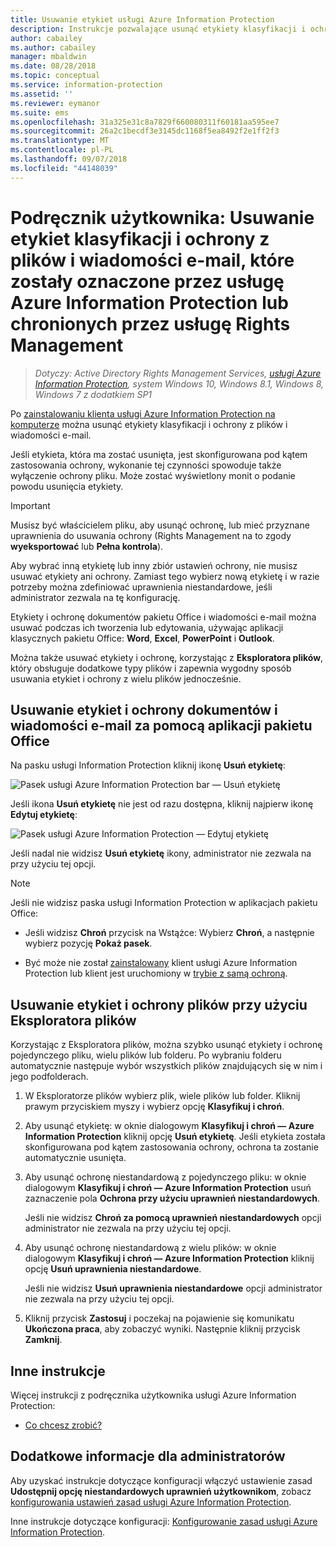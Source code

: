 ```yaml
---
title: Usuwanie etykiet usługi Azure Information Protection
description: Instrukcje pozwalające usunąć etykiety klasyfikacji i ochrony z plików, które zostały oznaczone przez usługę Azure Information Protection lub objęte ochroną przez usługę Rights Management.
author: cabailey
ms.author: cabailey
manager: mbaldwin
ms.date: 08/28/2018
ms.topic: conceptual
ms.service: information-protection
ms.assetid: ''
ms.reviewer: eymanor
ms.suite: ems
ms.openlocfilehash: 31a325e31c8a7829f660080311f60181aa595ee7
ms.sourcegitcommit: 26a2c1becdf3e3145dc1168f5ea8492f2e1ff2f3
ms.translationtype: MT
ms.contentlocale: pl-PL
ms.lasthandoff: 09/07/2018
ms.locfileid: "44148039"
---
```

# <a name="user-guide-remove-labels-and-protection-from-files-and-emails-that-have-been-labeled-by-azure-information-protection-or-protected-by-rights-management"></a>Podręcznik użytkownika: Usuwanie etykiet klasyfikacji i ochrony z plików i wiadomości e-mail, które zostały oznaczone przez usługę Azure Information Protection lub chronionych przez usługę Rights Management

>*Dotyczy: Active Directory Rights Management Services, [usługi Azure Information Protection](https://azure.microsoft.com/pricing/details/information-protection), system Windows 10, Windows 8.1, Windows 8, Windows 7 z dodatkiem SP1*

Po [zainstalowaniu klienta usługi Azure Information Protection na komputerze](install-client-app.md) można usunąć etykiety klasyfikacji i ochrony z plików i wiadomości e-mail.

Jeśli etykieta, która ma zostać usunięta, jest skonfigurowana pod kątem zastosowania ochrony, wykonanie tej czynności spowoduje także wyłączenie ochrony pliku. Może zostać wyświetlony monit o podanie powodu usunięcia etykiety.

> [!IMPORTANT]
> Musisz być właścicielem pliku, aby usunąć ochronę, lub mieć przyznane uprawnienia do usuwania ochrony (Rights Management na to zgody **wyeksportować** lub **Pełna kontrola**).

Aby wybrać inną etykietę lub inny zbiór ustawień ochrony, nie musisz usuwać etykiety ani ochrony. Zamiast tego wybierz nową etykietę i w razie potrzeby można zdefiniować uprawnienia niestandardowe, jeśli administrator zezwala na tę konfigurację. 

Etykiety i ochronę dokumentów pakietu Office i wiadomości e-mail można usuwać podczas ich tworzenia lub edytowania, używając aplikacji klasycznych pakietu Office: **Word**, **Excel**, **PowerPoint** i **Outlook**. 

Można także usuwać etykiety i ochronę, korzystając z **Eksploratora plików**, który obsługuje dodatkowe typy plików i zapewnia wygodny sposób usuwania etykiet i ochrony z wielu plików jednocześnie.

## <a name="using-office-apps-to-remove-labels-and-protection-from-documents-and-emails"></a>Usuwanie etykiet i ochrony dokumentów i wiadomości e-mail za pomocą aplikacji pakietu Office

Na pasku usługi Information Protection kliknij ikonę **Usuń etykietę**:

![Pasek usługi Azure Information Protection bar — Usuń etykietę](../media/delete-label.png)

Jeśli ikona **Usuń etykietę** nie jest od razu dostępna, kliknij najpierw ikonę **Edytuj etykietę**:

![Pasek usługi Azure Information Protection — Edytuj etykietę](../media/edit-label.png)

Jeśli nadal nie widzisz **Usuń etykietę** ikony, administrator nie zezwala na przy użyciu tej opcji.

> [!NOTE]
> Jeśli nie widzisz paska usługi Information Protection w aplikacjach pakietu Office:
>
> - Jeśli widzisz **Chroń** przycisk na Wstążce: Wybierz **Chroń**, a następnie wybierz pozycję **Pokaż pasek**.
> 
> - Być może nie został [zainstalowany](install-client-app.md) klient usługi Azure Information Protection lub klient jest uruchomiony w [trybie z samą ochroną](client-protection-only-mode.md).

## <a name="using-file-explorer-to-remove-labels-and-protection-from-files"></a>Usuwanie etykiet i ochrony plików przy użyciu Eksploratora plików

Korzystając z Eksploratora plików, można szybko usunąć etykiety i ochronę pojedynczego pliku, wielu plików lub folderu. Po wybraniu folderu automatycznie następuje wybór wszystkich plików znajdujących się w nim i jego podfolderach. 

1. W Eksploratorze plików wybierz plik, wiele plików lub folder. Kliknij prawym przyciskiem myszy i wybierz opcję **Klasyfikuj i chroń**.

2. Aby usunąć etykietę: w oknie dialogowym **Klasyfikuj i chroń — Azure Information Protection** kliknij opcję **Usuń etykietę**. Jeśli etykieta została skonfigurowana pod kątem zastosowania ochrony, ochrona ta zostanie automatycznie usunięta.

3. Aby usunąć ochronę niestandardową z pojedynczego pliku: w oknie dialogowym **Klasyfikuj i chroń — Azure Information Protection** usuń zaznaczenie pola **Ochrona przy użyciu uprawnień niestandardowych**. 
    
    Jeśli nie widzisz **Chroń za pomocą uprawnień niestandardowych** opcji administrator nie zezwala na przy użyciu tej opcji.
    
4. Aby usunąć ochronę niestandardową z wielu plików: w oknie dialogowym **Klasyfikuj i chroń — Azure Information Protection** kliknij opcję **Usuń uprawnienia niestandardowe**.
    
    Jeśli nie widzisz **Usuń uprawnienia niestandardowe** opcji administrator nie zezwala na przy użyciu tej opcji.

5. Kliknij przycisk **Zastosuj** i poczekaj na pojawienie się komunikatu **Ukończona praca**, aby zobaczyć wyniki. Następnie kliknij przycisk **Zamknij**.


## <a name="other-instructions"></a>Inne instrukcje
Więcej instrukcji z podręcznika użytkownika usługi Azure Information Protection:

- [Co chcesz zrobić?](client-user-guide.md#what-do-you-want-to-do)

## <a name="additional-information-for-administrators"></a>Dodatkowe informacje dla administratorów    
Aby uzyskać instrukcje dotyczące konfiguracji włączyć ustawienie zasad **Udostępnij opcję niestandardowych uprawnień użytkownikom**, zobacz [konfigurowania ustawień zasad usługi Azure Information Protection](../configure-policy-settings.md).

Inne instrukcje dotyczące konfiguracji: [Konfigurowanie zasad usługi Azure Information Protection](../configure-policy.md).

